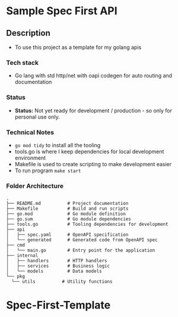 # Sample Spec First API

## Description

- To use this project as a template for my golang apis

### Tech stack

- Go lang with std http/net with oapi codegen for auto routing and documentation

### Status

- **Status:** Not yet ready for development / production - so only for personal use only.

### Technical Notes

- `go mod tidy` to install all the tooling
- tools.go is where I keep dependencies for local development environment
- Makefile is used to create scripting to make development easier
- To run program `make start`

### Folder Architecture

```
.
├── README.md          # Project documentation
├── Makefile           # Build and run scripts
├── go.mod             # Go module definition
├── go.sum             # Go module dependencies
├── tools.go           # Tooling dependencies for development
├── api
│   ├── spec.yaml      # OpenAPI specification
│   └── generated      # Generated code from OpenAPI spec
├── cmd
│   └── main.go        # Entry point for the application
├── internal
│   ├── handlers       # HTTP handlers
│   ├── services       # Business logic
│   └── models         # Data models
└── pkg
  └── utils          # Utility functions
```
# Spec-First-Template
